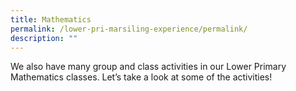 ```yaml
---
title: Mathematics
permalink: /lower-pri-marsiling-experience/permalink/
description: ""
---
```

We also have many group and class activities in our Lower Primary Mathematics classes. Let’s take a look at some of the activities!

